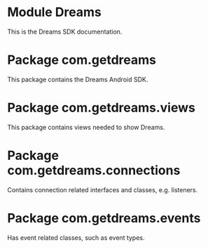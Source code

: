 # Module Dreams

This is the Dreams SDK documentation.

# Package com.getdreams

This package contains the Dreams Android SDK.

# Package com.getdreams.views

This package contains views needed to show Dreams.

# Package com.getdreams.connections

Contains connection related interfaces and classes, e.g. listeners.

# Package com.getdreams.events

Has event related classes, such as event types.
